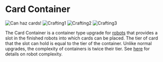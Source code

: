# Card Container

![Can haz cards!](oredict:oc:cardContainer1)
![Crafting1](img/ucardcontainer1.png)
![Crafting2](img/ucardcontainer2.png)
![Crafting3](img/ucardcontainer3.png)

The Card Container is a container type upgrade for [robots](../block/robot.md) that provides a slot in the finished robots into which cards can be placed. The tier of card that the slot can hold is equal to the tier of the container. Unlike normal upgrades, the complexity of containers is twice their tier. See [here](../block/robot.md) for details on robot complexity.
